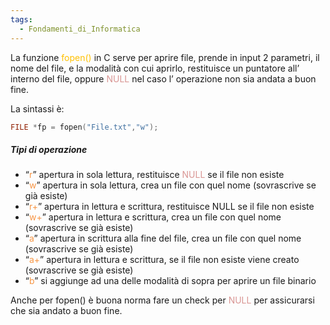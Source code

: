 ```yaml
---
tags:
  - Fondamenti_di_Informatica
---
```

La funzione <font color="#ffc000">fopen()</font> in C serve per aprire file, prende in input 2 parametri, il nome del file, e la modalità con cui aprirlo, restituisce un puntatore all’ interno del file, oppure <font color="#d99694">NULL</font> nel caso l’ operazione non sia andata a buon fine.

La sintassi è: 
```C
FILE *fp = fopen("File.txt","w");
```

##### Tipi di operazione

- “<font color="#f79646">r</font>” apertura in sola lettura, restituisce <font color="#d99694">NULL</font> se il file non esiste
- “<font color="#f79646">w</font>” apertura in sola lettura, crea un file con quel nome (sovrascrive se già esiste)
- “<font color="#f79646">r+</font>” apertura in lettura e scrittura, restituisce NULL se il file non esiste
- “<font color="#f79646">w+</font>” apertura in lettura e scrittura, crea un file con quel nome (sovrascrive se già esiste)
- “<font color="#f79646">a</font>” apertura in scrittura alla fine del file, crea un file con quel nome (sovrascrive se già esiste)
- “<font color="#f79646">a+</font>” apertura in lettura e scrittura, se il file non esiste viene creato (sovrascrive se già esiste)
- “<font color="#f79646">b</font>” si aggiunge ad una delle modalità di sopra per aprire un file binario

Anche per fopen() è buona norma fare un check per <font color="#d99694">NULL</font> per assicurarsi che sia andato a buon fine.